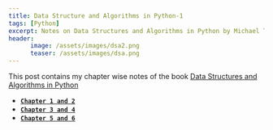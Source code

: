 ```yaml
---
title: Data Structure and Algorithms in Python-1
tags: [Python]
excerpt: Notes on Data Structures and Algorithms in Python by Michael T. Goodrich, Roberto Tamassia, Michael H. Goldwasser.
header:
      image: /assets/images/dsa2.png
      teaser: /assets/images/dsa.png
---
```


This post contains my chapter wise notes of the book [Data Structures and Algorithms in Python](http://www.amazon.in/Structures-Algorithms-Python-Michael-Goodrich/dp/1118290275)

* [**`Chapter 1 and 2`**](/dsa/data-structure-and-algorithms-in-python-1/)
* [**`Chapter 3 and 4`**](/dsa/data-structure-and-algorithms-in-python-2/)
* [**`Chapter 5 and 6`**](/dsa/data-structure-and-algorithms-in-python-3/)